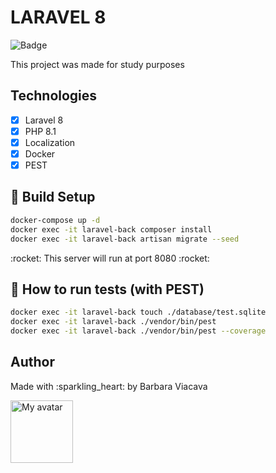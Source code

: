 # LARAVEL 8

![Badge](https://img.shields.io/badge/coverage-96.6%25-green?style=flat-square)

<p>This project was made for study purposes</p>

## Technologies

- [x] Laravel 8
- [x] PHP 8.1
- [x] Localization
- [x] Docker
- [x] PEST

## :cake: Build Setup
```bash
docker-compose up -d
docker exec -it laravel-back composer install
docker exec -it laravel-back artisan migrate --seed
```

<p>:rocket: This server will run at port 8080 :rocket:</p>

## :muscle: How to run tests (with PEST)
```bash
docker exec -it laravel-back touch ./database/test.sqlite
docker exec -it laravel-back ./vendor/bin/pest
docker exec -it laravel-back ./vendor/bin/pest --coverage
```

## Author
<p>Made with :sparkling_heart: by Barbara Viacava</p>
<img src="https://avatars.githubusercontent.com/u/25326917?v=4" style="width:100px;" alt="My avatar">